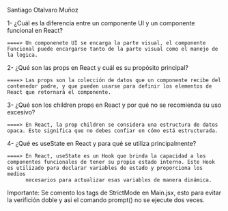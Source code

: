  Santiago Otalvaro Muñoz

 1- ¿Cuál es la diferencia entre un componente UI y un componente funcional en React?
    
    ====> Un componenete UI se encarga la parte visual, el componente  Funcional puede encargarse tanto de la parte visual como el manejo de la logica.

 2- ¿Qué son las props en React y cuál es su propósito principal?
    
    ====> Las props son la colección de datos que un componente recibe del contenedor padre, y que pueden usarse para definir los elementos de React que retornará el componente.

 3- ¿Qué son los children props en React y por qué no se recomienda su uso excesivo?
    
    ====> En React, la prop children se considera una estructura de datos opaca. Esto significa que no debes confiar en cómo está estructurada.

 4- ¿Qué es useState en React y para qué se utiliza principalmente?
    
    ====> En React, useState es un Hook que brinda la capacidad a los componentes funcionales de tener su propio estado interno. Este Hook es utilizado para declarar variables de estado y proporciona los medios 
          necesarios para actualizar esas variables de manera dinámica.

  
 Importante: Se comento los tags de StrictMode en Main.jsx, esto para evitar la verifición doble y asi el comando prompt() no se ejecute dos veces.
